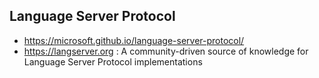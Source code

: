 ## Language Server Protocol

- https://microsoft.github.io/language-server-protocol/
- https://langserver.org : A community-driven source of knowledge for Language Server Protocol implementations

